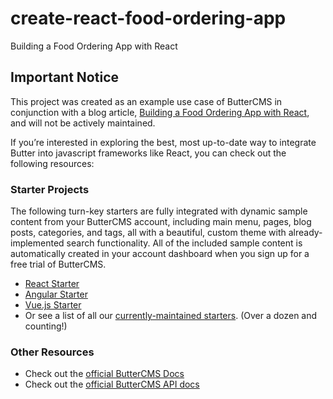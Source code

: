# create-react-food-ordering-app
Building a Food Ordering App with React

## Important Notice
This project was created as an example use case of ButterCMS in conjunction with a blog article, [Building a Food Ordering App with React](https://buttercms.com/blog/create-react-food-ordering-app/), and will not be actively maintained. 

If you’re interested in exploring the best, most up-to-date way to integrate Butter into javascript frameworks like React, you can check out the following resources:

### Starter Projects

The following turn-key starters are fully integrated with dynamic sample content from your ButterCMS account, including main menu, pages, blog posts, categories, and tags, all with a beautiful, custom theme with already-implemented search functionality. All of the included sample content is automatically created in your account dashboard when you sign up for a free trial of ButterCMS.
- [React Starter](https://buttercms.com/starters/react-starter-project/)
- [Angular Starter](https://buttercms.com/starters/angular-starter-project/)
- [Vue.js Starter](https://buttercms.com/starters/vuejs-starter-project/)
- Or see a list of all our [currently-maintained starters](https://buttercms.com/starters/). (Over a dozen and counting!)

### Other Resources
- Check out the [official ButterCMS Docs](https://buttercms.com/docs/)
- Check out the [official ButterCMS API docs](https://buttercms.com/docs/api/)




